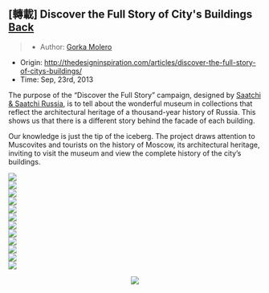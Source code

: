 ## [轉載] Discover the Full Story of City's Buildings [Back](./../post.md)

> - Author: [Gorka Molero](https://github.com/gorkamolero)
- Origin: http://thedesigninspiration.com/articles/discover-the-full-story-of-citys-buildings/ 
- Time: Sep, 23rd, 2013

The purpose of the “Discover the Full Story” campaign, designed by <a href="http://saatchi.ru/ru-ru/" target="_blank">Saatchi &amp; Saatchi Russia</a>, is to tell about the wonderful museum in collections that reflect the architectural heritage of a thousand-year history of Russia. This shows us that there is a different story behind the facade of each building.
</p>
<p>
Our knowledge is just the tip of the iceberg. The project draws attention to Muscovites and tourists on the history of Moscow, its architectural heritage, inviting to visit the museum and view the complete history of the city’s buildings.
</p>
<p>
<img src="http://imglf0.ph.126.net/5GuF5HIT4caFaxhEEc7FGg==/3177008062233481665.jpg" smallsrc="http://imglf2.ph.126.net/fW4SQ1SvLBm92WgWW35GSw==/3177008062233481664.jpg" /><br />
<img src="http://imglf1.ph.126.net/hbcGn9udSIN5iPk_5j5IIw==/6597230295356500030.jpg" smallsrc="http://imglf0.ph.126.net/mpy9ljM6-BzCrnNW5O301w==/859624578974738307.jpg" /><br />
<img src="http://imglf0.ph.126.net/HrwLx2XlgxdySZSkbSvofQ==/1365716587100394165.jpg" smallsrc="http://imglf1.ph.126.net/ABQUAjX-u3q320lkE2cGig==/3358277947235859553.jpg" /><br />
<img src="http://imglf0.ph.126.net/hX2rzPL0GG18kHdKI0-29g==/6619542684816849582.jpg" smallsrc="http://imglf1.ph.126.net/0bxyIo_EKlf-fAYOdYlxkQ==/1675339061482648129.jpg" /><br />
<img src="http://imglf1.ph.126.net/zJ5Rf-i_lYYc6tVsiLuyYg==/3678314995755237178.jpg" smallsrc="http://imglf1.ph.126.net/Cz4NDK9_yl_Bb0wvD1BiZQ==/3028389274530359818.jpg" /><br />
<img src="http://imglf1.ph.126.net/DeTy_9SkBmjKKNyC9XmdxA==/167477611243055386.jpg" smallsrc="http://imglf1.ph.126.net/nbUktULGg2UgN-ljZfYf9w==/1608629492001853951.jpg" /><br />
<img src="http://imglf1.ph.126.net/sQGmAFG5cLiummidwAk8-Q==/2053078480228153042.jpg" smallsrc="http://imglf0.ph.126.net/_VlZY4E2rWsApkrXBws9lA==/2684145377930899020.jpg" /><br />
<img src="http://imglf0.ph.126.net/cRep3OSuIu4vGnaIOedwUA==/2681612103140512641.jpg" smallsrc="http://imglf1.ph.126.net/csn8o_a7uoIBZrIcnmewhw==/1850416496996200072.jpg" /><br />
<img src="http://imglf0.ph.126.net/esWMEGzZLNsE6s26FXcayA==/6597515068866581331.jpg" smallsrc="http://imglf0.ph.126.net/HvYkuj_1VoLSD69jfXXkVg==/1608629492001853974.jpg" /><br />
<img src="http://imglf2.ph.126.net/No2l5qR6lJaojipfwshZCg==/2740158898296196493.jpg" smallsrc="http://imglf2.ph.126.net/qWFcW3lwpyP1LdYJKfQF1w==/2293458110338824620.jpg" /><br />
<img src="http://imglf1.ph.126.net/m_FVx24Hy1xyrJenfkoRTg==/2452772947073979547.jpg" smallsrc="http://imglf1.ph.126.net/8s45gcH467rv3_yffKEFdA==/2684145377930899042.jpg" /><br />
<img src="http://imglf0.ph.126.net/gAmhGEqidn_vEqw2Yp7Mqw==/2260244063086772625.jpg" smallsrc="http://imglf2.ph.126.net/Zla_xTCeJIP1f99WmrfuKw==/2260244063086772624.jpg" /><br />

<p align="center"><img src="http://imglf0.ph.126.net/1bHIjcdWBT5UuAhXflhFrw==/105553116284597604.jpg" smallsrc="http://imglf2.ph.126.net/P5iFTY_qE2rhjXj9fT5yfA==/2276006661699452369.jpg" /></p>
